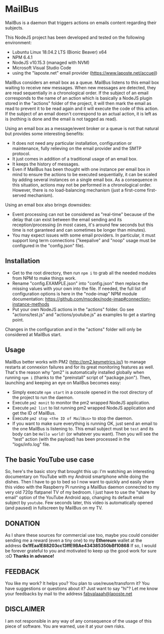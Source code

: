 # MailBus

MailBus is a daemon that triggers actions on emails content regarding
their subjects.

This NodeJS project has been developed and tested on the following environment:
- Lubuntu Linux 18.04.2 LTS (Bionic Beaver) x64
- NPM 6.4.1
- NodeJS v10.15.3 (managed with NVM)
- Microsoft Visual Studio Code
- using the "laposte.net" email provider (https://www.laposte.net/accueil)

MailBus considers an email box as a queue. MailBus listens to this
email box waiting to receive new messages. When new messages are detected, they are
read sequentially in a chronological order. If the subject of an email corresponds to the name of an action
which is basically a NodeJS plugin stored in the "actions" folder of the project,
it will then mark the email as read to prevent it to be read again and it will execute
the code of this action. If the subject of an email doesn't correspond to an actual action,
it is left as is (nothing is done and the email is not tagged as read).

Using an email box as a message/event broker or a queue is not that natural but provides
some interesting benefits:
- It does not need any particular installation, configuration or maintenance,
  fully relieving on the email provider and the SMTP protocol.
- It just comes in addition of a traditional usage of an email box.
- It keeps the history of messages.
- Even if MailBus has been thought with one instance per email box in mind to ensure the actions to be executed sequentially, it can be scaled by adding several instances on a single email box. As a consequence in this situation, actions may not be performed in a chronological order. However, there is no load-balancing mechanism (just a first-come first-served mechanism).

Using an email box also brings downsides:
- Event processing can not be considered as "real-time" because of the delay that can exist between the email sending and its reception/processing (in most cases, it's around few seconds but this time is not garanteed and can sometimes be longer than minutes).
- You may expect issues with some email providers. In particular, it must support long term connections ("keepalive" and "noop" usage must be configured in the "config.json" file).

## Installation

- Get to the root directory, then run `npm i` to grab all the needed modules from
  NPM to make things work.
- Rename "config.EXAMPLE.json" into "config.json" then replace the missing values with your own into the file. If needed, the full list of configuration options is here in the "node-imap" NPM module documentation: https://github.com/mscdex/node-imap#connection-instance-methods
- Put your own NodeJS actions in the "actions" folder. Go see "actions/test.js" and "actions/youtube.js" as examples to get a starting point.

Changes in the configuration and in the "actions" folder will only be considered at MailBus start.

## Usage

MailBus better works with PM2 (http://pm2.keymetrics.io/) to manage restarts at connexion failures and for its great monitoring features as well. That's the reason why "pm2" is automatically installed globally when running `npm i` (thanks to the "preinstall" script of "package.json"). Then, launching and keeping an eye on MailBus becomes easy:
- Simply execute `npm start` in a console opened in the root directory of the project to run the daemon.
- Execute `pm2 monit` to monitor the pm2 wrapped NodeJS application.
- Execute `pm2 list` to list running pm2 wrapped NodeJS application and get the ID of MailBus.
- Execute `pm2 stop <the ID of MailBus>` to stop the daemon.
- If you want to make sure everything is running OK, just send an email to the one MailBus is listening to. This email subject must be `test` and its body can be `Hello world!` (or whatever you want). Then you will see the "test" action (with the payload) has been processed in the "logs/info.log" file.

## The basic YouTube use case

So, here's the basic story that brought this up: I'm watching an interesting documentary on YouTube with my Android smartphone while doing the dishes. Then I have to go to bed so I now want to quickly and easily share this video with the Raspberry Pi running a MailBus daemon connected to my very old 720p flatpanel TV of my bedroom. I just have to use the "share by email" option of the YouTube Android app, changing its default email subject by `youtube`. Few seconds later, this video is automatically opened (and paused) in fullscreen by MailBus on my TV.

## DONATION

As I share these sources for commercial use too, maybe you could consider
sending me a reward (even a tiny one) to my **Ethereum** wallet at the address
**0x1fEaa1E88203cc13ffE9BAe434385350bBf10868**
If so, I would be forever grateful to you and motivated to keep up the good work
for sure :oD **Thanks in advance!**

## FEEDBACK

You like my work? It helps you? You plan to use/reuse/transform it? You have
suggestions or questions about it? Just want to say "hi"? Let me know your
feedbacks by mail to the address fabvalaaah@laposte.net

## DISCLAIMER

I am not responsible in any way of any consequence of the usage of this piece of
software. You are warned, use it at your own risks.
